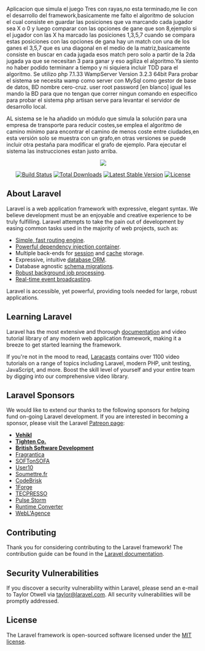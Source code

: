 Aplicacion que simula el juego Tres con rayas,no esta terminado,me lie con el desarrollo del framework,basicamente me falto el algoritmo de solucion el cual consiste en guardar las posiciones que va marcando cada jugador sea X o 0 y luego comparar con las opciones de gane que son 8,ejemplo si el jugador con las X ha marcado las posiciones 
1,3,5,7 cuando se compara estas posiciones con las opciones de gana hay un match con una de los ganes el 3,5,7 que es una diagonal en el medio de la matriz,basicamente consiste en buscar en cada jugada esos match pero solo a partir de la 2da jugada ya que se necesitan 3 para ganar y eso agiliza el algoritmo.Ya siento no haber podido terminanr a tiempo y ni siquiera incluir TDD para el algoritmo.
Se utilizo php 7.1.33
WampServer Version 3.2.3 64bit
Para probar el sistema se necesita wamp como server con MySql como gestor de base de datos,
BD nombre cero-cruz.
user root
password [en blanco]
igual les mando la BD para que no tengan que correr ningun comando en especifico
para probar el sistema php artisan serve para levantar el servidor de desarrollo local.

AL sistema se le ha añadido un módulo que simula la solución para una empresa de transporte para reducir costes,se emplea el algoritmo de camino mínimo para encontrar el camino de menos coste entre ciudades,en esta versión solo se muestra con un grafo,en otras versiones se puede incluir otra pestaña para modificar el grafo de ejemplo.
Para ejecutar el sistema las instrucciones estan justo arriba.


<p align="center"><img src="https://laravel.com/assets/img/components/logo-laravel.svg"></p>

<p align="center">
<a href="https://travis-ci.org/laravel/framework"><img src="https://travis-ci.org/laravel/framework.svg" alt="Build Status"></a>
<a href="https://packagist.org/packages/laravel/framework"><img src="https://poser.pugx.org/laravel/framework/d/total.svg" alt="Total Downloads"></a>
<a href="https://packagist.org/packages/laravel/framework"><img src="https://poser.pugx.org/laravel/framework/v/stable.svg" alt="Latest Stable Version"></a>
<a href="https://packagist.org/packages/laravel/framework"><img src="https://poser.pugx.org/laravel/framework/license.svg" alt="License"></a>
</p>

## About Laravel

Laravel is a web application framework with expressive, elegant syntax. We believe development must be an enjoyable and creative experience to be truly fulfilling. Laravel attempts to take the pain out of development by easing common tasks used in the majority of web projects, such as:

- [Simple, fast routing engine](https://laravel.com/docs/routing).
- [Powerful dependency injection container](https://laravel.com/docs/container).
- Multiple back-ends for [session](https://laravel.com/docs/session) and [cache](https://laravel.com/docs/cache) storage.
- Expressive, intuitive [database ORM](https://laravel.com/docs/eloquent).
- Database agnostic [schema migrations](https://laravel.com/docs/migrations).
- [Robust background job processing](https://laravel.com/docs/queues).
- [Real-time event broadcasting](https://laravel.com/docs/broadcasting).

Laravel is accessible, yet powerful, providing tools needed for large, robust applications.

## Learning Laravel

Laravel has the most extensive and thorough [documentation](https://laravel.com/docs) and video tutorial library of any modern web application framework, making it a breeze to get started learning the framework.

If you're not in the mood to read, [Laracasts](https://laracasts.com) contains over 1100 video tutorials on a range of topics including Laravel, modern PHP, unit testing, JavaScript, and more. Boost the skill level of yourself and your entire team by digging into our comprehensive video library.

## Laravel Sponsors

We would like to extend our thanks to the following sponsors for helping fund on-going Laravel development. If you are interested in becoming a sponsor, please visit the Laravel [Patreon page](https://patreon.com/taylorotwell):

- **[Vehikl](https://vehikl.com/)**
- **[Tighten Co.](https://tighten.co)**
- **[British Software Development](https://www.britishsoftware.co)**
- [Fragrantica](https://www.fragrantica.com)
- [SOFTonSOFA](https://softonsofa.com/)
- [User10](https://user10.com)
- [Soumettre.fr](https://soumettre.fr/)
- [CodeBrisk](https://codebrisk.com)
- [1Forge](https://1forge.com)
- [TECPRESSO](https://tecpresso.co.jp/)
- [Pulse Storm](http://www.pulsestorm.net/)
- [Runtime Converter](http://runtimeconverter.com/)
- [WebL'Agence](https://weblagence.com/)

## Contributing

Thank you for considering contributing to the Laravel framework! The contribution guide can be found in the [Laravel documentation](https://laravel.com/docs/contributions).

## Security Vulnerabilities

If you discover a security vulnerability within Laravel, please send an e-mail to Taylor Otwell via [taylor@laravel.com](mailto:taylor@laravel.com). All security vulnerabilities will be promptly addressed.

## License

The Laravel framework is open-sourced software licensed under the [MIT license](https://opensource.org/licenses/MIT).
